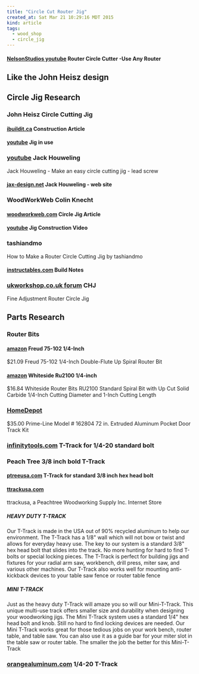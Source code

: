 ```yaml
---
title: "Circle Cut Router Jig"
created_at: Sat Mar 21 10:29:16 MDT 2015
kind: article
tags:
  - wood_shop
  - circle_jig
---
```


<h4>
  <a href="https://www.youtube.com/watch?v=DSEDscnR4sg" target="_blank">NelsonStudios youtube</a>
  Router Circle Cutter -Use Any Router
</h4>

## Like the John Heisz design


## Circle Jig Research

### John Heisz Circle Cutting Jig

#### [ibuildit.ca](http://www.ibuildit.ca/Workshop%20Projects/Jigs/circle-jig-1.html) Construction Article

#### [youtube](https://www.youtube.com/watch?v=M85Wwbf8N2s) Jig in use

### [youtube](https://www.youtube.com/watch?v=lj8kcjx201A) Jack Houweling

Jack Houweling - Make an easy circle cutting jig - lead screw

#### [jax-design.net](http://www.jax-design.net/) Jack Houweling - web site


### WoodWorkWeb Colin Knecht

#### [woodworkweb.com](http://www.woodworkweb.com/woodworking-videos/447-making-a-router-circle-jig.html) Circle Jig Article

#### [youtube](https://www.youtube.com/watch?v=gLpEuqNn07Q) Jig Construction Video


### tashiandmo

How to Make a Router Circle Cutting Jig by tashiandmo

#### [instructables.com](http://www.instructables.com/id/How-to-Make-a-Router-Circle-Cutting-Jig/) Build Notes


### [ukworkshop.co.uk forum](http://www.ukworkshop.co.uk/forums/fine-adjustment-router-circle-jig-t4406.html) CHJ

Fine Adjustment Router Circle Jig

## Parts Research

### Router Bits

#### [amazon](http://www.amazon.com/Freud-75-102-4-Inch-Double-Flute-Spiral/dp/B00004T7JZ/) Freud 75-102 1/4-Inch

$21.09
Freud 75-102 1/4-Inch Double-Flute Up Spiral Router Bit

#### [amazon](http://www.amazon.com/Whiteside-Router-Bits-RU2100-Standard/dp/B000K2BGNS/) Whiteside Ru2100 1/4-inch

$16.84
Whiteside Router Bits RU2100 Standard Spiral Bit with Up Cut Solid
Carbide 1/4-Inch Cutting Diameter and 1-Inch Cutting Length


### [HomeDepot](http://www.homedepot.com/p/Prime-Line-72-in-Extruded-Aluminum-Pocket-Door-Track-Kit-162804/203590556)

$35.00 Prime-Line Model # 162804 72 in. Extruded Aluminum Pocket Door Track Kit

### [infinitytools.com](http://www.infinitytools.com/48-Alu-Mini-T-Track-For-Standard-1_4-x-20-Hex-Bolt/productinfo/100-653/) T-Track for 1/4-20 standard bolt

### Peach Tree 3/8 inch bold T-Track

#### [ptreeusa.com](http://www.ptreeusa.com/ttrackproducts.htm) T-Track for standard 3/8 inch hex head bolt

#### [ttrackusa.com](http://www.ttrackusa.com/track_%20systems.htm)

ttrackusa, a Peachtree Woodworking Supply Inc. Internet Store

##### HEAVY DUTY T-TRACK

Our T-Track is made in the USA out of 90% recycled aluminum to help our
environment. The T-Track has a 1/8" wall which will not bow or twist and
allows for everyday heavy use. The key to our system is a standard 3/8"
hex head bolt that slides into the track. No more hunting for hard to find
T-bolts or special locking pieces. The T-Track is perfect for building
jigs and fixtures for your radial arm saw, workbench, drill press, miter
saw, and various other machines. Our T-Track also works well for mounting
anti-kickback devices to your table saw fence or router table fence

##### MINI T-TRACK

Just as the heavy duty T-Track will amaze you so will our
Mini-T-Track. This unique multi-use track offers smaller size and
durability when designing your woodworking jigs. The Mini T-Track system
uses a standard 1/4" hex head bolt and knob. Still no hard to find locking
devices are needed. Our Mini T-Track works great for those tedious jobs
on your work bench, router table, and table saw. You can also use it as
a guide bar for your miter slot in the table saw or router table. The
smaller the job the better for this Mini-T-Track


### [orangealuminum.com](http://www.orangealuminum.com/t-slot-framing-systems-and-tracks/t-track.html) 1/4-20 T-Track

<!--
html boilerplate
<a href="" target="_blank"></a>
<a name=""></a>
<img src="" width="400px">
<ul>
  <li></li>
</ul>
<pre>
</pre>
<pre><code>
</code></pre>
<math xmlns='http://www.w3.org/1998/Math/MathML' display='block'>
</math>
-->
